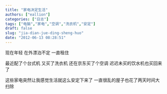 ```yaml
---
title: "家电决定生活"
authors: ["eallion"]
categories: ["日志"]
tags: ["电脑","家电","空调","洗衣机","安定"]
draft: false
slug: "jia-dian-jue-ding-sheng-huo"
date: "2012-06-13 08:28:51"
---
```


现在年轻
在外漂泊不定
一直租住

最近配了个台式机
又买了洗衣机
还在京东买了个空调
迟迟未买的饮水机也买回来了

这些家电突然让我感觉生活就这么安定下来了
一直很乱的屋子也花了两天时间大扫除
